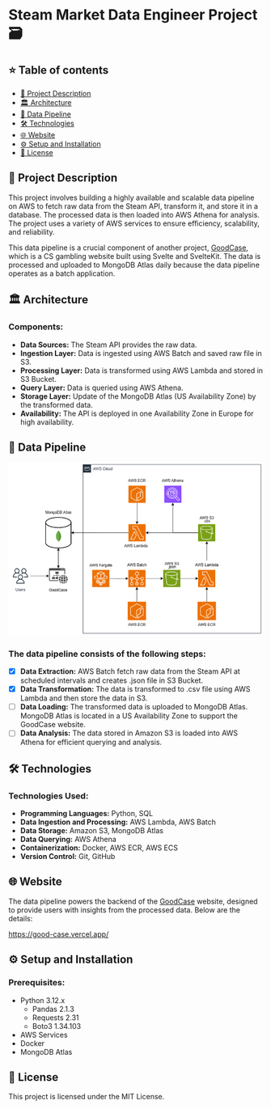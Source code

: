 
# Steam Market Data Engineer Project 🗃️

## ⭐ Table of contents

- [📄 Project Description](#project-description)
- [🏛️ Architecture](#architecture)
- [🔄 Data Pipeline](#data-pipeline)
- [🛠️ Technologies](#technologies)
- [🌐 Website](#website)
- [⚙️ Setup and Installation](#setup-and-installation)
- [📜 License](#license)

## 📄 Project Description

This project involves building a highly available and scalable data pipeline on AWS to fetch raw data from the Steam API, transform it, and store it in a database. The processed data is then loaded into AWS Athena for analysis. The project uses a variety of AWS services to ensure efficiency, scalability, and reliability.

This data pipeline is a crucial component of another project, [GoodCase](https://github.com/GlZM0/GoodCase), which is a CS gambling website built using Svelte and SvelteKit. The data is processed and uploaded to MongoDB Atlas daily because the data pipeline operates as a batch application.

## 🏛️ Architecture

### Components:
- **Data Sources:** The Steam API provides the raw data.
- **Ingestion Layer:** Data is ingested using AWS Batch and saved raw file in S3.
- **Processing Layer:** Data is transformed using AWS Lambda and stored in S3 Bucket.
- **Query Layer:** Data is queried using AWS Athena.
- **Storage Layer:** Update of the MongoDB Atlas (US Availability Zone) by the transformed data.
- **Availability:** The API is deployed in one Availability Zone in Europe for high availability.

## 🔄 Data Pipeline

![Architecture Diagram](Project_Architecture.png)

### The data pipeline consists of the following steps:

- [x]  **Data Extraction:** AWS Batch fetch raw data from the Steam API at scheduled intervals and creates .json file in S3 Bucket.
- [x]  **Data Transformation:** The data is transformed to .csv file using AWS Lambda and then store the data in S3.
- [ ]  **Data Loading:** The transformed data is uploaded to MongoDB Atlas. MongoDB Atlas is located in a US Availability Zone to support the GoodCase website.
- [ ]  **Data Analysis:** The data stored in Amazon S3 is loaded into AWS Athena for efficient querying and analysis.

## 🛠️ Technologies

### Technologies Used:

- **Programming Languages:** Python, SQL
- **Data Ingestion and Processing:** AWS Lambda, AWS Batch
- **Data Storage:** Amazon S3, MongoDB Atlas
- **Data Querying:** AWS Athena
- **Containerization:** Docker, AWS ECR, AWS ECS
- **Version Control:** Git, GitHub

## 🌐 Website

The data pipeline powers the backend of the [GoodCase](https://github.com/GlZM0/GoodCase) website, designed to provide users with insights from the processed data. Below are the details:

https://good-case.vercel.app/

## ⚙️ Setup and Installation

### Prerequisites:
- Python 3.12.x	
	- Pandas 2.1.3
	- Requests 2.31
	- Boto3 1.34.103
- AWS Services
- Docker
- MongoDB Atlas

## 📜 License

This project is licensed under the MIT License.
